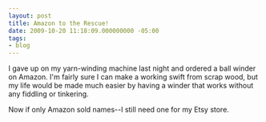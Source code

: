 ```yaml
---
layout: post
title: Amazon to the Rescue!
date: 2009-10-20 11:18:09.000000000 -05:00
tags:
- blog
---
```

I gave up on my yarn-winding machine last night and ordered a ball winder on Amazon. I'm fairly sure I can make a working swift from scrap wood, but my life would be made much easier by having a winder that works without any fiddling or tinkering.

Now if only Amazon sold names--I still need one for my Etsy store.
